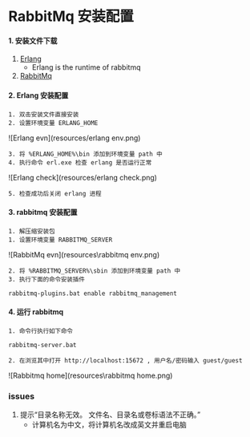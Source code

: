 RabbitMq 安装配置
===

#### 1. 安装文件下载

1. [Erlang](https://www.erlang.org/downloads)
    - Erlang is the runtime of rabbitmq
2. [RabbitMq](https://www.rabbitmq.com/download.html)

#### 2. Erlang 安装配置

    1. 双击安装文件直接安装
    2. 设置环境变量 ERLANG_HOME
![Erlang evn](resources/erlang env.png)

    3. 将 %ERLANG_HOME%\bin 添加到环境变量 path 中
    4. 执行命令 erl.exe 检查 erlang 是否运行正常
![Erlang check](resources/erlang check.png)
    
    5. 检查成功后关闭 erlang 进程
    
#### 3. rabbitmq 安装配置

    1. 解压缩安装包
    1. 设置环境变量 RABBITMQ_SERVER
![RabbitMq evn](resources\rabbitmq env.png)

    2. 将 %RABBITMQ_SERVER%\sbin 添加到环境变量 path 中
    3. 执行下面的命令安装插件
```text
rabbitmq-plugins.bat enable rabbitmq_management
```

#### 4. 运行 rabbitmq
    1. 命令行执行如下命令
```text
rabbitmq-server.bat
```
    2. 在浏览其中打开 http://localhost:15672 , 用户名/密码输入 guest/guest
![Rabbitmq home](resources\rabbitmq home.png)
        
### issues
1. 提示“目录名称无效。 文件名、目录名或卷标语法不正确。”
    - 计算机名为中文，将计算机名改成英文并重启电脑